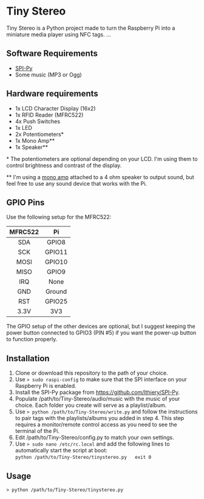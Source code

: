 # Tiny Stereo
Tiny Stereo is a Python project made to turn the Raspberry Pi into a miniature media player using NFC tags.
...

## Software Requirements
- [SPI-Py](https://github.com/lthiery/SPI-Py)
- Some music (MP3 or Ogg)

## Hardware requirements
- 1x LCD Character Display (16x2)
- 1x RFID Reader (MFRC522)
- 4x Push Switches
- 1x LED
- 2x Potentiometers\*
- 1x Mono Amp\*\*
- 1x Speaker\*\*

\* The potentiometers are optional depending on your LCD. I'm using them to control brightness and contrast of the display.

\*\* I'm using a [mono amp](https://learn.adafruit.com/adafruit-max98357-i2s-class-d-mono-amp) attached to a 4 ohm speaker to output sound, but feel free to use any sound device that works with the Pi.

## GPIO Pins
Use the following setup for the MFRC522:

| MFRC522 | Pi         |
|:-------:|:----------:|
| SDA     | GPIO8      |
| SCK     | GPIO11     |
| MOSI    | GPIO10     |
| MISO    | GPIO9      |
| IRQ     | None       |
| GND     | Ground     |
| RST     | GPIO25     |
| 3.3V    | 3V3        |

The GPIO setup of the other devices are optional, but I suggest keeping the power button connected to GPIO3 (PIN #5) if you want the power-up button to function properly.

## Installation
1. Clone or download this repository to the path of your choice.
2. Use `> sudo raspi-config` to make sure that the SPI interface on your Raspberry Pi is enabled.
3. Install the SPI-Py package from https://github.com/lthiery/SPI-Py.
4. Populate /path/to/Tiny-Stereo/audio/music with the music of your choice.  Each folder you create will serve as a playlist/album.
5. Use `> python /path/to/Tiny-Stereo/write.py` and follow the instructions to pair tags with the playlists/albums you added in step 4. This step requires a monitor/remote control access as you need to see the terminal of the Pi.
6. Edit /path/to/Tiny-Stereo/config.py to match your own settings.
7. Use `> sudo nano /etc/rc.local` and add the following lines to automatically start the script at boot:  
`python /path/to/Tiny-Stereo/tinystereo.py  
exit 0`

## Usage
`> python /path/to/Tiny-Stereo/tinystereo.py`
